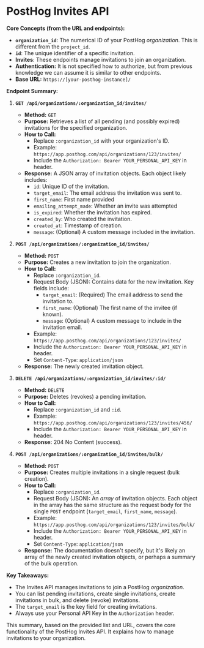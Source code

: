 # PostHog Invites API

**Core Concepts (from the URL and endpoints):**

*   **`organization_id`**: The numerical ID of your PostHog *organization*. This is different from the `project_id`.
*   **`id`**: The unique identifier of a specific invitation.
*   **Invites**: These endpoints manage invitations to join an organization.
* **Authentication:** It is not specified how to authorize, but from previous knowledge we can assume it is similar to other endpoints.
*   **Base URL:** `https://[your-posthog-instance]/`

**Endpoint Summary:**

1.  **`GET /api/organizations/:organization_id/invites/`**

    *   **Method:** `GET`
    *   **Purpose:** Retrieves a list of all pending (and possibly expired) invitations for the specified organization.
    *   **How to Call:**
        *   Replace `:organization_id` with your organization's ID.
        *   Example: `https://app.posthog.com/api/organizations/123/invites/`
        *   Include the `Authorization: Bearer YOUR_PERSONAL_API_KEY` in header.
    *   **Response:** A JSON array of invitation objects. Each object likely includes:
        *   `id`: Unique ID of the invitation.
        *   `target_email`: The email address the invitation was sent to.
        *   `first_name`: First name provided
        *    `emailing_attempt_made`: Whether an invite was attempted
        *   `is_expired`: Whether the invitation has expired.
        *   `created_by`: Who created the invitation.
        *   `created_at`: Timestamp of creation.
        *   `message`: (Optional) A custom message included in the invitation.

2.  **`POST /api/organizations/:organization_id/invites/`**

    *   **Method:** `POST`
    *   **Purpose:** Creates a new invitation to join the organization.
    *   **How to Call:**
        *   Replace `:organization_id`.
        *   Request Body (JSON): Contains data for the new invitation. Key fields include:
            *   `target_email`: (Required) The email address to send the invitation to.
            *   `first_name`: (Optional) The first name of the invitee (if known).
            *   `message`: (Optional) A custom message to include in the invitation email.
        *   Example: `https://app.posthog.com/api/organizations/123/invites/`
        *  Include the `Authorization: Bearer YOUR_PERSONAL_API_KEY` in header.
        *  Set `Content-Type`: `application/json`
    *   **Response:** The newly created invitation object.

3.  **`DELETE /api/organizations/:organization_id/invites/:id/`**

    *   **Method:** `DELETE`
    *   **Purpose:** Deletes (revokes) a pending invitation.
    *   **How to Call:**
        *   Replace `:organization_id` and `:id`.
        *   Example: `https://app.posthog.com/api/organizations/123/invites/456/`
        *   Include the `Authorization: Bearer YOUR_PERSONAL_API_KEY` in header.
    *   **Response:** 204 No Content (success).

4.  **`POST /api/organizations/:organization_id/invites/bulk/`**

    *   **Method:** `POST`
    *   **Purpose:** Creates multiple invitations in a single request (bulk creation).
    *   **How to Call:**
        *   Replace `:organization_id`.
        *   Request Body (JSON): An *array* of invitation objects.  Each object in the array has the same structure as the request body for the single `POST` endpoint (`target_email`, `first_name`, `message`).
        *   Example: `https://app.posthog.com/api/organizations/123/invites/bulk/`
        *  Include the `Authorization: Bearer YOUR_PERSONAL_API_KEY` in header.
         *  Set `Content-Type`: `application/json`
    *   **Response:** The documentation doesn't specify, but it's likely an array of the newly created invitation objects, or perhaps a summary of the bulk operation.

**Key Takeaways:**

*   The Invites API manages invitations to join a PostHog *organization*.
*   You can list pending invitations, create single invitations, create invitations in bulk, and delete (revoke) invitations.
*   The `target_email` is the key field for creating invitations.
*   Always use your Personal API Key in the `Authorization` header.

This summary, based on the provided list and URL, covers the core functionality of the PostHog Invites API. It explains how to manage invitations to your organization.
